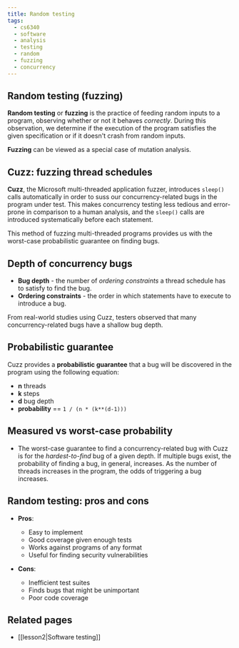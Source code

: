 ```yaml
---
title: Random testing
tags:
  - cs6340
  - software
  - analysis
  - testing
  - random
  - fuzzing
  - concurrency
---
```


## Random testing (fuzzing)

**Random testing** or **fuzzing** is the practice of feeding random inputs to a
program, observing whether or not it behaves _correctly_. During this
observation, we determine if the execution of the program satisfies the given
specification or if it doesn't crash from random inputs.

**Fuzzing** can be viewed as a special case of mutation analysis.

## Cuzz: fuzzing thread schedules

**Cuzz**, the Microsoft multi-threaded application fuzzer, introduces `sleep()`
calls automatically in order to suss our concurrency-related bugs in the program
under test. This makes concurrency testing less tedious and error-prone in
comparison to a human analysis, and the `sleep()` calls are introduced
systematically before each statement.

This method of fuzzing multi-threaded programs provides us with the worst-case
probabilistic guarantee on finding bugs.

## Depth of concurrency bugs

- **Bug depth** - the number of _ordering constraints_ a thread schedule has to
  satisfy to find the bug.
- **Ordering constraints** - the order in which statements have to execute to
  introduce a bug.

From real-world studies using Cuzz, testers observed that many
concurrency-related bugs have a shallow bug depth.

## Probabilistic guarantee

Cuzz provides a **probabilistic guarantee** that a bug will be discovered in the
program using the following equation:

- **n** threads
- **k** steps
- **d** bug depth
- **probability** == `1 / (n * (k**(d-1)))`

## Measured vs worst-case probability

- The worst-case guarantee to find a concurrency-related bug with Cuzz is for
  the _hardest-to-find_ bug of a given depth. If multiple bugs exist, the
  probability of finding a bug, in general, increases. As the number of threads
  increases in the program, the odds of triggering a bug increases.

## Random testing: pros and cons

- **Pros**:

  - Easy to implement
  - Good coverage given enough tests
  - Works against programs of any format
  - Useful for finding security vulnerabilities

- **Cons**:
  - Inefficient test suites
  - Finds bugs that might be unimportant
  - Poor code coverage

## Related pages

- [[lesson2|Software testing]]

